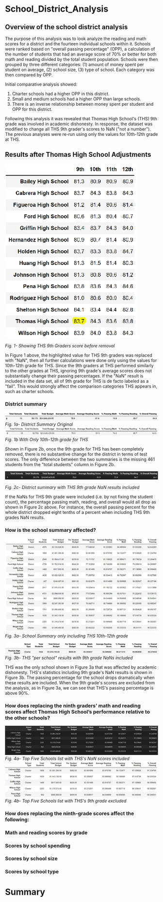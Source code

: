 # School_District_Analysis

## Overview of the school district analysis

The purpose of this analysis was to look analyze the reading and math scores for a district and the fourteen individual schools within it. Schools were ranked based on "overall passing percentage" (OPP), a calculation of the number of students that had an average score of 70% or better for both math and reading divided by the total student population. Schools were then grouped by three different categories: (1) amount of money spent per student on average, (2) school size, (3) type of school. Each category was then compared by OPP.

Initial comparative analysis showed:

1. Charter schools had a higher OPP in this district.
2. Small and medium schools had a higher OPP than large schools.
3. There is an inverse relationship between money spent per student and OPP for this district.

Following this analysis it was revealed that Thomas High School's (THS) 9th grade was involved in academic dishonesty. In response, the dataset was modified to change all THS 9th grader's scores to NaN ("not a number"). The previous analyses were re-run using only the values for 10th-12th grade at THS.

## Results after Thomas High School Adjustments

![Fig 1](./Resources/ths_cheaters.PNG)

*Fig. 1- Showing THS 9th Graders score before removal*

In Figure 1 above, the highlighted value for THS 9th graders was replaced with "NaN", then all further calculations were done only using the values for 10th-12th grade for THS. Since the 9th graders at THS performed similarly to the other grades at THS, ignoring 9th grade's average scores does not substantially change their passing percentages. If the "NaN" result is included in the data set, all of 9th grade for THS is de facto labeled as a "fail". This would strongly affect the comparison categories THS appears in, such as charter schools.
### District summary
![Fig 2a](Resources\old_district_summary.PNG)
*Fig. 1a- District Summary Original*
![Fig 2b](Resources\new_district_summary.PNG)
*Fig. 1b With Only 10th-12th grade for THS*

Shown in Figure 2b, once the 9th grade for THS has been completely removed, there is no substantive change for the district in terms of test scores. The only difference between the two summaries is the missing 461 students from the "total students" column in Figure 2b. 

![Fig 2c](./Resources/ds_run_without_changing_student_count.PNG)

*Fig. 2c- District summary with THS 9th grade NaN results included*

If the NaNs for THS 9th grade were included (i.e. by not fixing the student count), the percentage passing math, reading, and overall would all drop as shown in Figure 2c above. For instance, the overall passing percent for the whole district dropped eight tenths of a percent when including THS 9th grades NaN results.

### How is the school summary affected?
![Fig 3a](./Resources/new_per_school_summary.PNG)
*Fig. 3a- School Summary only including THS 10th-12th grade*

![Fig 3b](./Resources/old_per_school_summary.PNG)
*Fig. 3b- THS "per school" results with 9th grade NaNs included*

THS was the only school shown in Figure 3a that was affected by academic dishonesty. THS's statistics including 9th grade's NaN results is shown in Figure 3b. The passing percentage for the school drops dramatically when these results are included. When the 9th grade's scores are excluded from the analysis, as in Figure 3a, we can see that THS's passing percentage is above 90%.
### How does replacing the ninth graders’ math and reading scores affect Thomas High School’s performance relative to the other schools?
![Fig 4a](./Resources/old_top_five_schools.PNG)
*Fig. 4a- Top Five Schools list with THS's NaN scores included*
![Fig 4b](./Resources/new_top_five_schools.PNG)
*Fig. 4b- Top Five Schools list with THS's 9th grade excluded*


### How does replacing the ninth-grade scores affect the following:

### Math and reading scores by grade

### Scores by school spending

### Scores by school size

### Scores by school type

# Summary